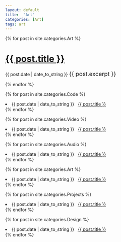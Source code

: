 ```yaml
---
layout: default
title:  "Art"
categories: [Art]
tags: art
---
```


  {% for post in site.categories.Art %}
    <h1><a href="{{ post.url }}">{{ post.title }}</a></h1>
    <span>{{ post.date | date_to_string }}</span>
     <span style="font-size: 1.3em"> {{ post.excerpt }}</span>
    
  {% endfor %}


  {% for post in site.categories.Code %}
  <li><span>{{ post.date | date_to_string }}</span> &nbsp; <a href="{{ post.url }}">{{ post.title }}</a></li>
 {% endfor %}
 
 {% for post in site.categories.Video %}
  <li><span>{{ post.date | date_to_string }}</span> &nbsp; <a href="{{ post.url }}">{{ post.title }}</a></li>
 {% endfor %}
 
 {% for post in site.categories.Audio %}
  <li><span>{{ post.date | date_to_string }}</span> &nbsp; <a href="{{ post.url }}">{{ post.title }}</a></li>
 {% endfor %}
 
 {% for post in site.categories.Art %}
  <li><span>{{ post.date | date_to_string }}</span> &nbsp; <a href="{{ post.url }}">{{ post.title }}</a></li>
 {% endfor %}
 
 {% for post in site.categories.Projects %}
  <li><span>{{ post.date | date_to_string }}</span> &nbsp; <a href="{{ post.url }}">{{ post.title }}</a></li>
 {% endfor %}
 
 {% for post in site.categories.Design %}
  <li><span>{{ post.date | date_to_string }}</span> &nbsp; <a href="{{ post.url }}">{{ post.title }}</a></li>
 {% endfor %}